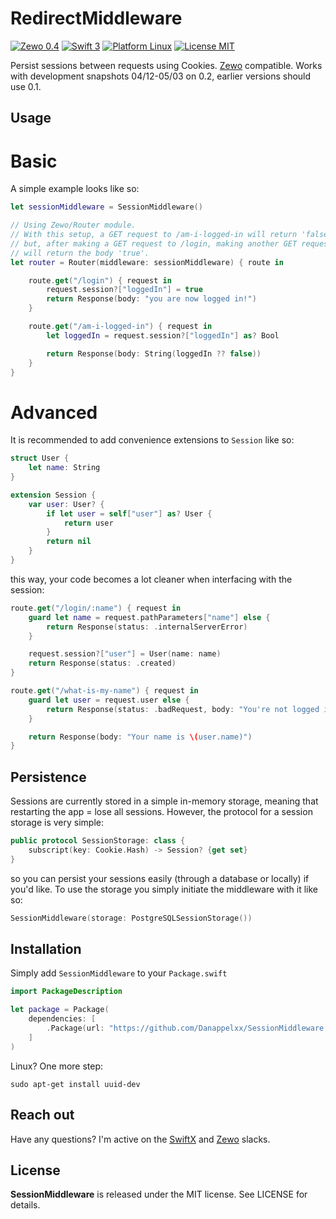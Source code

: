 # RedirectMiddleware
[![Zewo 0.4](https://img.shields.io/badge/Zewo-0.4-FF7565.svg?style=flat)](http://zewo.io) [![Swift 3](https://img.shields.io/badge/Swift-3.0-orange.svg?style=flat)](https://swift.org) [![Platform Linux](https://img.shields.io/badge/Platform-Linux-lightgray.svg?style=flat)](https://swift.org) [![License MIT](https://img.shields.io/badge/License-MIT-blue.svg?style=flat)](https://tldrlegal.com/license/mit-license)

Persist sessions between requests using Cookies. [Zewo](https://github.com/Zewo/Zewo) compatible. Works with development snapshots 04/12-05/03 on 0.2, earlier versions should use 0.1.

## Usage
# Basic
A simple example looks like so:

```swift
let sessionMiddleware = SessionMiddleware()

// Using Zewo/Router module.
// With this setup, a GET request to /am-i-logged-in will return 'false',
// but, after making a GET request to /login, making another GET request to /am-i-logged-in
// will return the body 'true'.
let router = Router(middleware: sessionMiddleware) { route in

    route.get("/login") { request in
        request.session?["loggedIn"] = true
        return Response(body: "you are now logged in!")
    }

    route.get("/am-i-logged-in") { request in
        let loggedIn = request.session?["loggedIn"] as? Bool

        return Response(body: String(loggedIn ?? false))
    }
}
```

# Advanced
It is recommended to add convenience extensions to `Session` like so:

```swift
struct User {
    let name: String
}

extension Session {
    var user: User? {
        if let user = self["user"] as? User {
            return user
        }
        return nil
    }
}
```

this way, your code becomes a lot cleaner when interfacing with the session:

```swift
route.get("/login/:name") { request in
    guard let name = request.pathParameters["name"] else {
        return Response(status: .internalServerError)
    }

    request.session?["user"] = User(name: name)
    return Response(status: .created)
}

route.get("/what-is-my-name") { request in
    guard let user = request.user else {
        return Response(status: .badRequest, body: "You're not logged in yet, silly!")
    }

    return Response(body: "Your name is \(user.name)")
}
```

## Persistence
Sessions are currently stored in a simple in-memory storage, meaning that restarting the app = lose all sessions. However, the protocol for a session storage is very simple:

```swift
public protocol SessionStorage: class {
    subscript(key: Cookie.Hash) -> Session? {get set}
}
```

so you can persist your sessions easily (through a database or locally) if you'd like. To use the storage you simply initiate the middleware with it like so:

```swift
SessionMiddleware(storage: PostgreSQLSessionStorage())
```

## Installation
Simply add `SessionMiddleware` to your `Package.swift`

```swift
import PackageDescription

let package = Package(
    dependencies: [
        .Package(url: "https://github.com/Danappelxx/SessionMiddleware.git", majorVersion: 0, minor: 1),
    ]
)
```

Linux? One more step:

```shell
sudo apt-get install uuid-dev
```

## Reach out
Have any questions? I'm active on the [SwiftX](http://swiftx-slackin.herokuapp.com) and [Zewo](http://slack.zewo.io) slacks.

## License
**SessionMiddleware** is released under the MIT license. See LICENSE for details.
